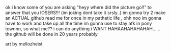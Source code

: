 ok i know some of you are asking "heyy where did the picture go!!" to answer that you lOSERS!!! (im joking dont take it srsly..) im gonna try 2 make an ACTUAL github read me for once in my pathetic life , ohh noo im gonna have to work and take up all the time im gonna use to stay afk in pony townnn, so what me?? i can do anything i WANT HAHAAHAHAHAHAH...... the github will be done in 20 years probably
<p> art by mellozheist
